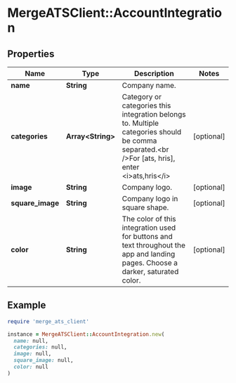 # MergeATSClient::AccountIntegration

## Properties

| Name | Type | Description | Notes |
| ---- | ---- | ----------- | ----- |
| **name** | **String** | Company name. |  |
| **categories** | **Array&lt;String&gt;** | Category or categories this integration belongs to. Multiple categories should be comma separated.&lt;br /&gt;For [ats, hris], enter &lt;i&gt;ats,hris&lt;/i&gt; | [optional] |
| **image** | **String** | Company logo. | [optional] |
| **square_image** | **String** | Company logo in square shape. | [optional] |
| **color** | **String** | The color of this integration used for buttons and text throughout the app and landing pages. Choose a darker, saturated color. | [optional] |

## Example

```ruby
require 'merge_ats_client'

instance = MergeATSClient::AccountIntegration.new(
  name: null,
  categories: null,
  image: null,
  square_image: null,
  color: null
)
```

